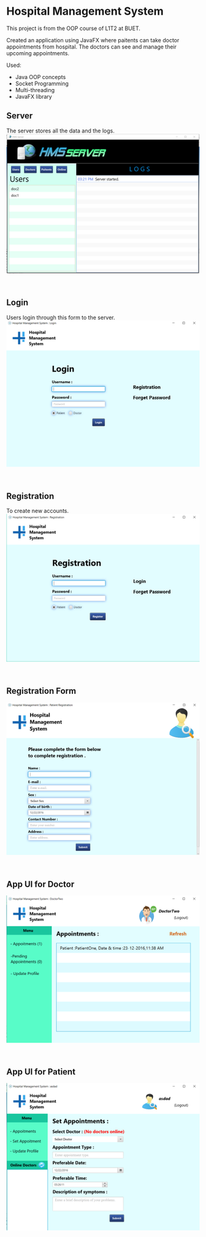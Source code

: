 # Hospital Management System

This project is from the OOP course of L1T2 at BUET.

Created an application using JavaFX where paitents can take doctor appointments from hospital. The doctors can see and manage their upcoming appointments.

Used:
- Java OOP concepts
- Socket Programming
- Multi-threading
- JavaFX library

## Server
The server stores all the data and the logs.
![Server.png](/images/Server.png "The server stores all the data and the logs.")

<br>

## Login
Users login through this form to the server.
![Login.png](/images/Login.png "Users login through this form to the server.")

<br>

## Registration
To create new accounts.
![Registration.png](/images/Registration.png "To create new accounts.")

<br>

## Registration Form
![RegForm.png](/images/RegForm.png "Additional account information.")

<br>

## App UI for Doctor
![UI_Doc.png](/images/UI_Doc.png "Doctor UI.")

<br>

## App UI for Patient
![UI_Patient.png](/images/UI_Patient.png "Patient UI.")
